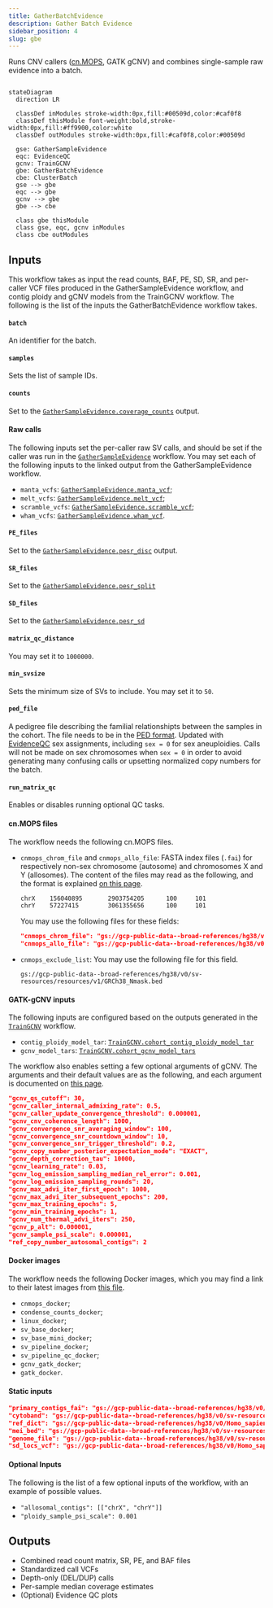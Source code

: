 ```yaml
---
title: GatherBatchEvidence
description: Gather Batch Evidence
sidebar_position: 4
slug: gbe
---
```


Runs CNV callers ([cn.MOPS](https://academic.oup.com/nar/article/40/9/e69/1136601), GATK gCNV) 
and combines single-sample raw evidence into a batch.


```mermaid

stateDiagram
  direction LR
  
  classDef inModules stroke-width:0px,fill:#00509d,color:#caf0f8
  classDef thisModule font-weight:bold,stroke-width:0px,fill:#ff9900,color:white
  classDef outModules stroke-width:0px,fill:#caf0f8,color:#00509d

  gse: GatherSampleEvidence
  eqc: EvidenceQC
  gcnv: TrainGCNV
  gbe: GatherBatchEvidence
  cbe: ClusterBatch
  gse --> gbe
  eqc --> gbe
  gcnv --> gbe
  gbe --> cbe
  
  class gbe thisModule
  class gse, eqc, gcnv inModules
  class cbe outModules
```

## Inputs
This workflow takes as input the read counts, BAF, PE, SD, SR, and per-caller VCF files 
produced in the GatherSampleEvidence workflow, and contig ploidy and gCNV models from 
the TrainGCNV workflow.
The following is the list of the inputs the GatherBatchEvidence workflow takes.


#### `batch`
An identifier for the batch.


#### `samples`
Sets the list of sample IDs. 


#### `counts`
Set to the [`GatherSampleEvidence.coverage_counts`](./gse#coverage-counts) output.


#### Raw calls

The following inputs set the per-caller raw SV calls, and should be set 
if the caller was run in the [`GatherSampleEvidence`](./gse) workflow.
You may set each of the following inputs to the linked output from 
the GatherSampleEvidence workflow.


- `manta_vcfs`: [`GatherSampleEvidence.manta_vcf`](./gse#manta-vcf);
- `melt_vcfs`: [`GatherSampleEvidence.melt_vcf`](./gse#melt-vcf);
- `scramble_vcfs`: [`GatherSampleEvidence.scramble_vcf`](./gse#scramble-vcf);
- `wham_vcfs`: [`GatherSampleEvidence.wham_vcf`](./gse#wham-vcf).

#### `PE_files`
Set to the [`GatherSampleEvidence.pesr_disc`](./gse#pesr-disc) output.

#### `SR_files`
Set to the [`GatherSampleEvidence.pesr_split`](./gse#pesr-split)


#### `SD_files`
Set to the [`GatherSampleEvidence.pesr_sd`](./gse#pesr-sd)


#### `matrix_qc_distance`
You may set it to `1000000`.


#### `min_svsize`
Sets the minimum size of SVs to include. 
You may set it to `50`. 


#### `ped_file`
A pedigree file describing the familial relationshipts between the samples in the cohort.
The file needs to be in the 
[PED format](https://gatk.broadinstitute.org/hc/en-us/articles/360035531972-PED-Pedigree-format).
Updated with [EvidenceQC](./eqc) sex assignments, including 
`sex = 0` for sex aneuploidies. Calls will not be made on sex chromosomes 
when `sex = 0` in order to avoid generating many confusing calls 
or upsetting normalized copy numbers for the batch.


#### `run_matrix_qc`
Enables or disables running optional QC tasks. 


#### cn.MOPS files
The workflow needs the following cn.MOPS files.

- `cnmops_chrom_file` and `cnmops_allo_file`: FASTA index files (`.fai`) for respectively non-sex chromosome (autosome) and chromosomes X and Y (allosomes). 
  The content of the files may read as the following, 
  and the format is explained [on this page](https://www.htslib.org/doc/faidx.html).

  ```bash
  chrX    156040895       2903754205      100     101
  chrY    57227415        3061355656      100     101
  ```

  You may use the following files for these fields:

  ```json
  "cnmops_chrom_file": "gs://gcp-public-data--broad-references/hg38/v0/sv-resources/resources/v1/autosome.fai"
  "cnmops_allo_file": "gs://gcp-public-data--broad-references/hg38/v0/sv-resources/resources/v1/allosome.fai"
  ```
  
- `cnmops_exclude_list`: You may use the following file for this field.
  ```
  gs://gcp-public-data--broad-references/hg38/v0/sv-resources/resources/v1/GRCh38_Nmask.bed
  ```

#### GATK-gCNV inputs

The following inputs are configured based on the outputs generated in the [`TrainGCNV`](./gcnv) workflow.

- `contig_ploidy_model_tar`: [`TrainGCNV.cohort_contig_ploidy_model_tar`](./gcnv#contig-ploidy-model-tarball)
- `gcnv_model_tars`: [`TrainGCNV.cohort_gcnv_model_tars`](./gcnv#model-tarballs)


The workflow also enables setting a few optional arguments of gCNV.
The arguments and their default values are as the following,
and each argument is documented on 
[this page](https://gatk.broadinstitute.org/hc/en-us/articles/360037593411-PostprocessGermlineCNVCalls).

```json
"gcnv_qs_cutoff": 30,
"gcnv_caller_internal_admixing_rate": 0.5,
"gcnv_caller_update_convergence_threshold": 0.000001,
"gcnv_cnv_coherence_length": 1000,
"gcnv_convergence_snr_averaging_window": 100,
"gcnv_convergence_snr_countdown_window": 10,
"gcnv_convergence_snr_trigger_threshold": 0.2,
"gcnv_copy_number_posterior_expectation_mode": "EXACT",
"gcnv_depth_correction_tau": 10000,
"gcnv_learning_rate": 0.03,
"gcnv_log_emission_sampling_median_rel_error": 0.001,
"gcnv_log_emission_sampling_rounds": 20,
"gcnv_max_advi_iter_first_epoch": 1000,
"gcnv_max_advi_iter_subsequent_epochs": 200,
"gcnv_max_training_epochs": 5,
"gcnv_min_training_epochs": 1,
"gcnv_num_thermal_advi_iters": 250,
"gcnv_p_alt": 0.000001,
"gcnv_sample_psi_scale": 0.000001,
"ref_copy_number_autosomal_contigs": 2
```


#### Docker images

The workflow needs the following Docker images, which you may find a link to their 
latest images from [this file](https://github.com/broadinstitute/gatk-sv/blob/main/inputs/values/dockers.json).

  - `cnmops_docker`;
  - `condense_counts_docker`;
  - `linux_docker`;
  - `sv_base_docker`;
  - `sv_base_mini_docker`;
  - `sv_pipeline_docker`;
  - `sv_pipeline_qc_docker`;
  - `gcnv_gatk_docker`;
  - `gatk_docker`.

#### Static inputs

```json
"primary_contigs_fai": "gs://gcp-public-data--broad-references/hg38/v0/sv-resources/resources/v1/contig.fai",
"cytoband": "gs://gcp-public-data--broad-references/hg38/v0/sv-resources/resources/v1/cytobands_hg38.bed.gz",
"ref_dict": "gs://gcp-public-data--broad-references/hg38/v0/Homo_sapiens_assembly38.dict",
"mei_bed": "gs://gcp-public-data--broad-references/hg38/v0/sv-resources/resources/v1/mei_hg38.bed.gz",
"genome_file": "gs://gcp-public-data--broad-references/hg38/v0/sv-resources/resources/v1/hg38.genome",
"sd_locs_vcf": "gs://gcp-public-data--broad-references/hg38/v0/Homo_sapiens_assembly38.dbsnp138.vcf"
```

#### Optional Inputs
The following is the list of a few optional inputs of the 
workflow, with an example of possible values. 

- `"allosomal_contigs": [["chrX", "chrY"]]`
- `"ploidy_sample_psi_scale": 0.001`





## Outputs

- Combined read count matrix, SR, PE, and BAF files
- Standardized call VCFs
- Depth-only (DEL/DUP) calls
- Per-sample median coverage estimates
- (Optional) Evidence QC plots
